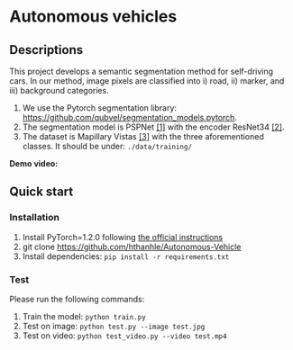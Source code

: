 # Autonomous vehicles
## Descriptions
This project develops a semantic segmentation method for self-driving cars. In our method, image pixels are classified into i) road, ii) marker, and iii) background categories.

1. We use the Pytorch segmentation library: https://github.com/qubvel/segmentation_models.pytorch. 
2. The segmentation model is PSPNet [[1]](https://ieeexplore.ieee.org/document/8100143) with the encoder ResNet34 [[2]](https://www.cv-foundation.org/openaccess/content_cvpr_2016/papers/He_Deep_Residual_Learning_CVPR_2016_paper.pdf).
3. The dataset is Mapillary Vistas [[3]](https://www.mapillary.com/dataset/vistas) with the three aforementioned classes. It should be under: `./data/training/`

**Demo video:**

## Quick start
### Installation
1. Install PyTorch=1.2.0 following [the official instructions](https://pytorch.org/)
2. git clone https://github.com/hthanhle/Autonomous-Vehicle
3. Install dependencies: `pip install -r requirements.txt`

### Test
Please run the following commands: 

1. Train the model: `python train.py`
2. Test on image: `python test.py --image test.jpg` 
3. Test on video: `python test_video.py --video test.mp4` 
